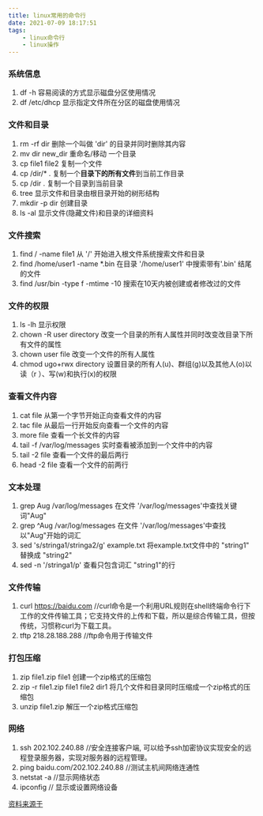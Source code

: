 ```yaml
---
title: linux常用的命令行
date: 2021-07-09 18:17:51
tags:
    - linux命令行
    - linux操作
---
```


### 系统信息
1. df -h  容易阅读的方式显示磁盘分区使用情况
2. df /etc/dhcp  显示指定文件所在分区的磁盘使用情况

### 文件和目录
1. rm -rf dir 删除一个叫做 'dir' 的目录并同时删除其内容 
2. mv dir new_dir 重命名/移动 一个目录 
3. cp file1 file2 复制一个文件
4. cp /dir/* . 复制一个**目录下的所有文件**到当前工作目录 
5. cp /dir . 复制一个目录到当前目录
6. tree 显示文件和目录由根目录开始的树形结构
7. mkdir -p dir 创建目录
8. ls -al 显示文件(隐藏文件)和目录的详细资料 

### 文件搜索
1. find / -name file1 从 '/' 开始进入根文件系统搜索文件和目录
2. find /home/user1 -name \*.bin 在目录 '/home/user1' 中搜索带有'.bin' 结尾的文件
3. find /usr/bin -type f -mtime -10 搜索在10天内被创建或者修改过的文件 

### 文件的权限
1. ls -lh 显示权限
2. chown -R user directory 改变一个目录的所有人属性并同时改变改目录下所有文件的属性
3. chown user file 改变一个文件的所有人属性
4. chmod ugo+rwx directory 设置目录的所有人(u)、群组(g)以及其他人(o)以读（r ）、写(w)和执行(x)的权限 

### 查看文件内容
1. cat file 从第一个字节开始正向查看文件的内容 
2. tac file 从最后一行开始反向查看一个文件的内容
3. more file 查看一个长文件的内容 
4. tail -f /var/log/messages 实时查看被添加到一个文件中的内容 
5. tail -2 file 查看一个文件的最后两行 
6. head -2 file 查看一个文件的前两行

### 文本处理
1. grep Aug /var/log/messages 在文件 '/var/log/messages'中查找关键词"Aug"
2. grep ^Aug /var/log/messages 在文件 '/var/log/messages'中查找以"Aug"开始的词汇
3. sed 's/stringa1/stringa2/g' example.txt 将example.txt文件中的 "string1" 替换成 "string2"
4. sed -n '/stringa1/p' 查看只包含词汇 "string1"的行    

### 文件传输
1. curl https://baidu.com   //curl命令是一个利用URL规则在shell终端命令行下工作的文件传输工具；它支持文件的上传和下载，所以是综合传输工具，但按传统，习惯称curl为下载工具。
2. tftp 218.28.188.288   //ftp命令用于传输文件


### 打包压缩
1. zip file1.zip file1 创建一个zip格式的压缩包 
2. zip -r file1.zip file1 file2 dir1 将几个文件和目录同时压缩成一个zip格式的压缩包
3. unzip file1.zip 解压一个zip格式压缩包 

### 网络
1. ssh 202.102.240.88  //安全连接客户端, 可以给予ssh加密协议实现安全的远程登录服务器，实现对服务器的远程管理。
2. ping baidu.com/202.102.240.88     //测试主机间网络连通性
3. netstat -a          //显示网络状态
4. ipconfig            // 显示或设置网络设备



[资料来源于](https://www.cnblogs.com/fnlingnzb-learner/p/5831284.html)